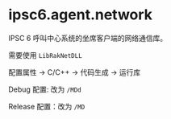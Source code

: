 # ipsc6.agent.network

IPSC 6 呼叫中心系统的坐席客户端的网络通信库。



需要使用 `LibRakNetDLL`



配置属性 -> C/C++ -> 代码生成 -> 运行库

Debug 配置: 改为 `/MDd`

Release 配置：改为 `/MD`

